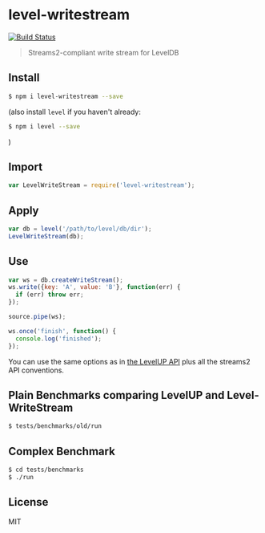# level-writestream

[![Build Status](https://travis-ci.org/pgte/level-writestream.svg?branch=master)](https://travis-ci.org/pgte/level-writestream)

> Streams2-compliant write stream for LevelDB

## Install

```bash
$ npm i level-writestream --save
```

(also install `level` if you haven't already:

```bash
$ npm i level --save
```
)

## Import

```javascript
var LevelWriteStream = require('level-writestream');
```

## Apply

```javascript
var db = level('/path/to/level/db/dir');
LevelWriteStream(db);
```

## Use

```javascript
var ws = db.createWriteStream();
ws.write({key: 'A', value: 'B'}, function(err) {
  if (err) throw err;
});

source.pipe(ws);

ws.once('finish', function() {
  console.log('finished');
});
```

You can use the same options as in [the LevelUP API](https://github.com/rvagg/node-levelup#createWriteStream) plus all the streams2 API conventions.

## Plain Benchmarks comparing LevelUP and Level-WriteStream

```bash
$ tests/benchmarks/old/run
```

## Complex Benchmark

```bash
$ cd tests/benchmarks
$ ./run
```

## License

MIT
